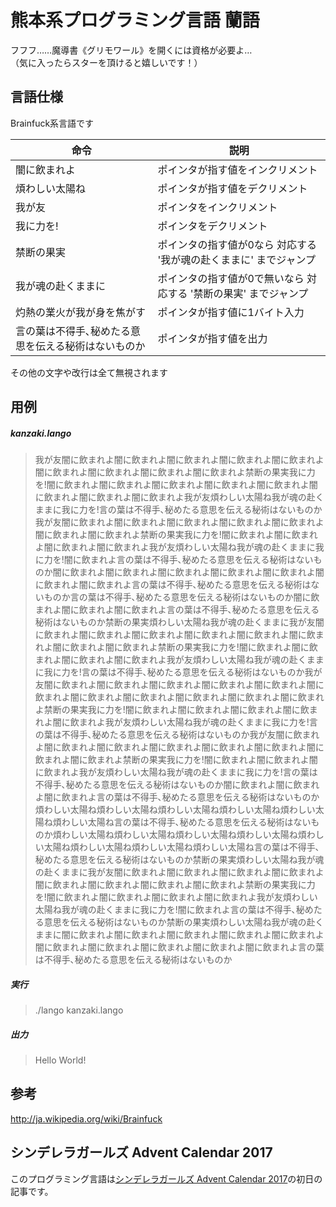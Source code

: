 熊本系プログラミング言語 蘭語
====

フフフ……魔導書《グリモワール》を開くには資格が必要よ…  
（気に入ったらスターを頂けると嬉しいです！）

言語仕様
----

Brainfuck系言語です

|命令|説明|
|-|-|
|闇に飲まれよ|ポインタが指す値をインクリメント|
|煩わしい太陽ね|ポインタが指す値をデクリメント|
|我が友|ポインタをインクリメント|
|我に力を!|ポインタをデクリメント|
|禁断の果実|ポインタの指す値が0なら 対応する '我が魂の赴くままに' までジャンプ|
|我が魂の赴くままに|ポインタの指す値が0で無いなら 対応する '禁断の果実' までジャンプ|
|灼熱の業火が我が身を焦がす|ポインタが指す値に1バイト入力|
|言の葉は不得手､秘めたる意思を伝える秘術はないものか|ポインタが指す値を出力|

その他の文字や改行は全て無視されます

用例
----

##### kanzaki.lango

> 我が友闇に飲まれよ闇に飲まれよ闇に飲まれよ闇に飲まれよ闇に飲まれよ闇に飲まれよ闇に飲まれよ闇に飲まれよ闇に飲まれよ禁断の果実我に力を!闇に飲まれよ闇に飲まれよ闇に飲まれよ闇に飲まれよ闇に飲まれよ闇に飲まれよ闇に飲まれよ闇に飲まれよ我が友煩わしい太陽ね我が魂の赴くままに我に力を!言の葉は不得手､秘めたる意思を伝える秘術はないものか我が友闇に飲まれよ闇に飲まれよ闇に飲まれよ闇に飲まれよ闇に飲まれよ闇に飲まれよ闇に飲まれよ禁断の果実我に力を!闇に飲まれよ闇に飲まれよ闇に飲まれよ闇に飲まれよ我が友煩わしい太陽ね我が魂の赴くままに我に力を!闇に飲まれよ言の葉は不得手､秘めたる意思を伝える秘術はないものか闇に飲まれよ闇に飲まれよ闇に飲まれよ闇に飲まれよ闇に飲まれよ闇に飲まれよ闇に飲まれよ言の葉は不得手､秘めたる意思を伝える秘術はないものか言の葉は不得手､秘めたる意思を伝える秘術はないものか闇に飲まれよ闇に飲まれよ闇に飲まれよ言の葉は不得手､秘めたる意思を伝える秘術はないものか禁断の果実煩わしい太陽ね我が魂の赴くままに我が友闇に飲まれよ闇に飲まれよ闇に飲まれよ闇に飲まれよ闇に飲まれよ闇に飲まれよ闇に飲まれよ闇に飲まれよ禁断の果実我に力を!闇に飲まれよ闇に飲まれよ闇に飲まれよ闇に飲まれよ我が友煩わしい太陽ね我が魂の赴くままに我に力を!言の葉は不得手､秘めたる意思を伝える秘術はないものか我が友闇に飲まれよ闇に飲まれよ闇に飲まれよ闇に飲まれよ闇に飲まれよ闇に飲まれよ闇に飲まれよ闇に飲まれよ闇に飲まれよ闇に飲まれよ闇に飲まれよ禁断の果実我に力を!闇に飲まれよ闇に飲まれよ闇に飲まれよ闇に飲まれよ闇に飲まれよ我が友煩わしい太陽ね我が魂の赴くままに我に力を!言の葉は不得手､秘めたる意思を伝える秘術はないものか我が友闇に飲まれよ闇に飲まれよ闇に飲まれよ闇に飲まれよ闇に飲まれよ闇に飲まれよ闇に飲まれよ闇に飲まれよ禁断の果実我に力を!闇に飲まれよ闇に飲まれよ闇に飲まれよ我が友煩わしい太陽ね我が魂の赴くままに我に力を!言の葉は不得手､秘めたる意思を伝える秘術はないものか闇に飲まれよ闇に飲まれよ闇に飲まれよ言の葉は不得手､秘めたる意思を伝える秘術はないものか煩わしい太陽ね煩わしい太陽ね煩わしい太陽ね煩わしい太陽ね煩わしい太陽ね煩わしい太陽ね言の葉は不得手､秘めたる意思を伝える秘術はないものか煩わしい太陽ね煩わしい太陽ね煩わしい太陽ね煩わしい太陽ね煩わしい太陽ね煩わしい太陽ね煩わしい太陽ね煩わしい太陽ね言の葉は不得手､秘めたる意思を伝える秘術はないものか禁断の果実煩わしい太陽ね我が魂の赴くままに我が友闇に飲まれよ闇に飲まれよ闇に飲まれよ闇に飲まれよ闇に飲まれよ闇に飲まれよ闇に飲まれよ闇に飲まれよ禁断の果実我に力を!闇に飲まれよ闇に飲まれよ闇に飲まれよ闇に飲まれよ我が友煩わしい太陽ね我が魂の赴くままに我に力を!闇に飲まれよ言の葉は不得手､秘めたる意思を伝える秘術はないものか禁断の果実煩わしい太陽ね我が魂の赴くままに闇に飲まれよ闇に飲まれよ闇に飲まれよ闇に飲まれよ闇に飲まれよ闇に飲まれよ闇に飲まれよ闇に飲まれよ闇に飲まれよ闇に飲まれよ言の葉は不得手､秘めたる意思を伝える秘術はないものか

##### 実行
> ./lango kanzaki.lango

##### 出力

> Hello World!



参考
----

http://ja.wikipedia.org/wiki/Brainfuck

シンデレラガールズ Advent Calendar 2017
----

このプログラミング言語は[シンデレラガールズ Advent Calendar 2017](https://adventar.org/calendars/2177)の初日の記事です。

